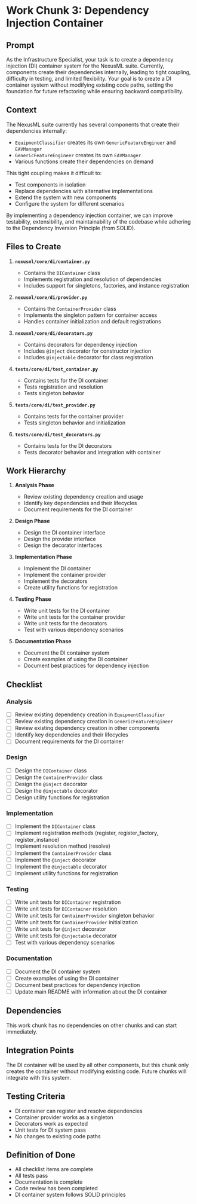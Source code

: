 # Work Chunk 3: Dependency Injection Container

## Prompt

As the Infrastructure Specialist, your task is to create a dependency injection
(DI) container system for the NexusML suite. Currently, components create their
dependencies internally, leading to tight coupling, difficulty in testing, and
limited flexibility. Your goal is to create a DI container system without
modifying existing code paths, setting the foundation for future refactoring
while ensuring backward compatibility.

## Context

The NexusML suite currently has several components that create their
dependencies internally:

- `EquipmentClassifier` creates its own `GenericFeatureEngineer` and
  `EAVManager`
- `GenericFeatureEngineer` creates its own `EAVManager`
- Various functions create their dependencies on demand

This tight coupling makes it difficult to:

- Test components in isolation
- Replace dependencies with alternative implementations
- Extend the system with new components
- Configure the system for different scenarios

By implementing a dependency injection container, we can improve testability,
extensibility, and maintainability of the codebase while adhering to the
Dependency Inversion Principle (from SOLID).

## Files to Create

1. **`nexusml/core/di/container.py`**

   - Contains the `DIContainer` class
   - Implements registration and resolution of dependencies
   - Includes support for singletons, factories, and instance registration

2. **`nexusml/core/di/provider.py`**

   - Contains the `ContainerProvider` class
   - Implements the singleton pattern for container access
   - Handles container initialization and default registrations

3. **`nexusml/core/di/decorators.py`**

   - Contains decorators for dependency injection
   - Includes `@inject` decorator for constructor injection
   - Includes `@injectable` decorator for class registration

4. **`tests/core/di/test_container.py`**

   - Contains tests for the DI container
   - Tests registration and resolution
   - Tests singleton behavior

5. **`tests/core/di/test_provider.py`**

   - Contains tests for the container provider
   - Tests singleton behavior and initialization

6. **`tests/core/di/test_decorators.py`**
   - Contains tests for the DI decorators
   - Tests decorator behavior and integration with container

## Work Hierarchy

1. **Analysis Phase**

   - Review existing dependency creation and usage
   - Identify key dependencies and their lifecycles
   - Document requirements for the DI container

2. **Design Phase**

   - Design the DI container interface
   - Design the provider interface
   - Design the decorator interfaces

3. **Implementation Phase**

   - Implement the DI container
   - Implement the container provider
   - Implement the decorators
   - Create utility functions for registration

4. **Testing Phase**

   - Write unit tests for the DI container
   - Write unit tests for the container provider
   - Write unit tests for the decorators
   - Test with various dependency scenarios

5. **Documentation Phase**
   - Document the DI container system
   - Create examples of using the DI container
   - Document best practices for dependency injection

## Checklist

### Analysis

- [ ] Review existing dependency creation in `EquipmentClassifier`
- [ ] Review existing dependency creation in `GenericFeatureEngineer`
- [ ] Review existing dependency creation in other components
- [ ] Identify key dependencies and their lifecycles
- [ ] Document requirements for the DI container

### Design

- [ ] Design the `DIContainer` class
- [ ] Design the `ContainerProvider` class
- [ ] Design the `@inject` decorator
- [ ] Design the `@injectable` decorator
- [ ] Design utility functions for registration

### Implementation

- [ ] Implement the `DIContainer` class
- [ ] Implement registration methods (register, register_factory,
      register_instance)
- [ ] Implement resolution method (resolve)
- [ ] Implement the `ContainerProvider` class
- [ ] Implement the `@inject` decorator
- [ ] Implement the `@injectable` decorator
- [ ] Implement utility functions for registration

### Testing

- [ ] Write unit tests for `DIContainer` registration
- [ ] Write unit tests for `DIContainer` resolution
- [ ] Write unit tests for `ContainerProvider` singleton behavior
- [ ] Write unit tests for `ContainerProvider` initialization
- [ ] Write unit tests for `@inject` decorator
- [ ] Write unit tests for `@injectable` decorator
- [ ] Test with various dependency scenarios

### Documentation

- [ ] Document the DI container system
- [ ] Create examples of using the DI container
- [ ] Document best practices for dependency injection
- [ ] Update main README with information about the DI container

## Dependencies

This work chunk has no dependencies on other chunks and can start immediately.

## Integration Points

The DI container will be used by all other components, but this chunk only
creates the container without modifying existing code. Future chunks will
integrate with this system.

## Testing Criteria

- DI container can register and resolve dependencies
- Container provider works as a singleton
- Decorators work as expected
- Unit tests for DI system pass
- No changes to existing code paths

## Definition of Done

- All checklist items are complete
- All tests pass
- Documentation is complete
- Code review has been completed
- DI container system follows SOLID principles
